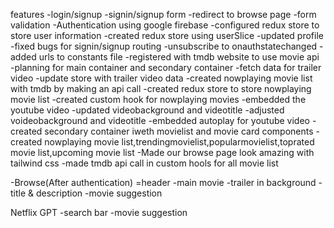 features
-login/signup
  -signin/signup form
  -redirect to browse page
  -form validation
  -Authentication using google firebase
  -configured redux store to store user information
  -created redux store using userSlice
  -updated profile
  -fixed bugs for signin/signup routing
  -unsubscribe to onauthstatechanged
  -added urls to constants file
  -registered with tmdb website to use movie api
  -planning for main container and secondary container
  -fetch data for trailer video
  -update store with trailer video data
  -created nowplaying movie list with tmdb by making an api call
  -created redux store to store nowplaying movie list
  -created custom hook for nowplaying movies
  -embedded the youtube video
  -updated videobackground and videotitle
  -adjusted voideobackground and videotitle
  -embedded autoplay for youtube video
  -created secondary container iweth movielist and movie card components
  -created nowplaying movie list,trendingmovielist,popularmovielist,toprated movie list,upcoming movie list
  -Made our browse page look amazing with tailwind css
  -made tmdb api call in custom hools for all movie list
  


-Browse(After authentication)
  =header
  -main movie
     -trailer in background
     -title & description
     -movie suggestion

Netflix GPT
  -search bar
  -movie suggestion


